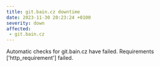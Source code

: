 ```yaml
---
title: git.bain.cz downtime
date: 2023-11-30 20:23:24 +0100
severity: down
affected:
 - git.bain.cz
---
```

Automatic checks for git.bain.cz have failed. Requirements ['http_requirement'] failed.
